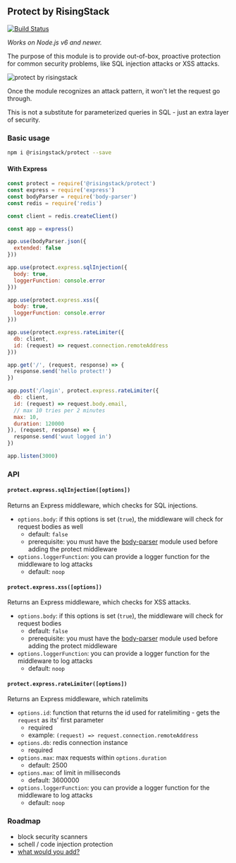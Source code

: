 ## Protect by RisingStack

[![Build Status](https://travis-ci.org/RisingStack/protect.svg?branch=master)](https://travis-ci.org/RisingStack/protect)

*Works on Node.js v6 and newer.*

The purpose of this module is to provide out-of-box, proactive protection for common security problems, like
SQL injection attacks or XSS attacks.

![protect by risingstack](https://blog-assets.risingstack.com/2017/05/lock.png)

Once the module recognizes an attack pattern, it won't let the request go through.

This is not a substitute for parameterized queries in SQL - just an extra layer of security.

### Basic usage

```bash
npm i @risingstack/protect --save
```

#### With Express

```javascript
const protect = require('@risingstack/protect')
const express = require('express')
const bodyParser = require('body-parser')
const redis = require('redis')

const client = redis.createClient()

const app = express()

app.use(bodyParser.json({
  extended: false
}))

app.use(protect.express.sqlInjection({
  body: true,
  loggerFunction: console.error
}))

app.use(protect.express.xss({
  body: true,
  loggerFunction: console.error
}))

app.use(protect.express.rateLimiter({
  db: client,
  id: (request) => request.connection.remoteAddress
}))

app.get('/', (request, response) => {
  response.send('hello protect!')
})

app.post('/login', protect.express.rateLimiter({
  db: client,
  id: (request) => request.body.email,
  // max 10 tries per 2 minutes
  max: 10,
  duration: 120000
}), (request, response) => {
  response.send('wuut logged in')
})

app.listen(3000)
```

### API

#### `protect.express.sqlInjection([options])`

Returns an Express middleware, which checks for SQL injections.

* `options.body`: if this options is set (`true`), the middleware will check for request bodies as well
  * default: `false`
  * prerequisite: you must have the [body-parser](https://github.com/expressjs/body-parser) module used before adding the protect middleware
* `options.loggerFunction`: you can provide a logger function for the middleware to log attacks
  * default: `noop`

#### `protect.express.xss([options])`

Returns an Express middleware, which checks for XSS attacks.

* `options.body`: if this options is set (`true`), the middleware will check for request bodies
  * default: `false`
  * prerequisite: you must have the [body-parser](https://github.com/expressjs/body-parser) module used before adding the protect middleware
* `options.loggerFunction`: you can provide a logger function for the middleware to log attacks
  * default: `noop`

#### `protect.express.rateLimiter([options])`

Returns an Express middleware, which ratelimits

* `options.id`: function that returns the id used for ratelimiting - gets the `request` as its' first parameter
  * required
  * example: `(request) => request.connection.remoteAddress`
* `options.db`: redis connection instance
  * required
* `options.max`: max requests within `options.duration`
  * default: 2500
* `options.max`: of limit in milliseconds
  * default: 3600000
* `options.loggerFunction`: you can provide a logger function for the middleware to log attacks
  * default: `noop`

### Roadmap

* block security scanners
* schell / code injection protection
* [what would you add?](https://github.com/RisingStack/protect/issues)
